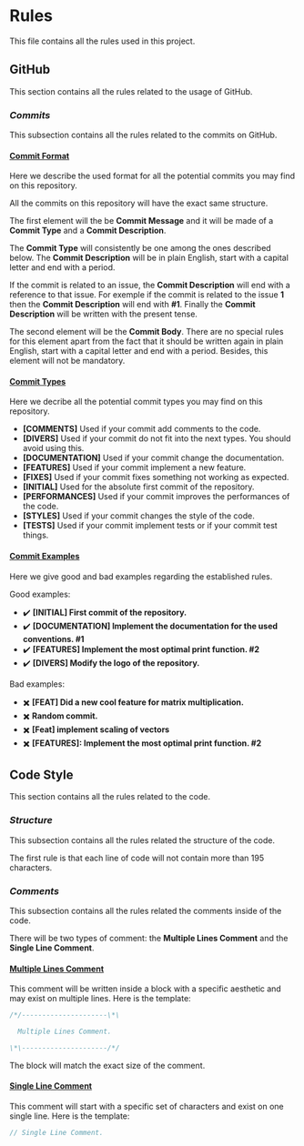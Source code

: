 # Rules

This file contains all the rules used in this project.

## GitHub

This section contains all the rules related to the usage of GitHub.

### <i>Commits</i>

This subsection contains all the rules related to the commits on GitHub.

#### <u>Commit Format</u>

Here we describe the used format for all the potential commits you may find on this repository.

All the commits on this repository will have the exact same structure. 

The first element will the be **Commit Message** and it will be made of a **Commit Type** and a **Commit Description**. 

The **Commit Type** will consistently be one among the ones described below. The **Commit Description** will be in plain English, start with a capital letter and end with a period. 

If the commit is related to an issue, the **Commit Description** will end with a reference to that issue. For exemple if the commit is related to the issue **1** then the **Commit Description** will end with **#1**. Finally the **Commit Description** will be written with the present tense.

The second element will be the **Commit Body**. There are no special rules for this element apart from the fact that it should be written again in plain English, start with a capital letter and end with a period. Besides, this element will not be mandatory.

#### <u>Commit Types</u>

Here we decribe all the potential commit types you may find on this repository.

- **[COMMENTS]** Used if your commit add comments to the code.
- **[DIVERS]** Used if your commit do not fit into the next types. You should avoid using this.
- **[DOCUMENTATION]** Used if your commit change the documentation.
- **[FEATURES]** Used if your commit implement a new feature.
- **[FIXES]** Used if your commit fixes something not working as expected.
- **[INITIAL]** Used for the absolute first commit of the repository.
- **[PERFORMANCES]** Used if your commit improves the performances of the code.
- **[STYLES]** Used if your commit changes the style of the code.
- **[TESTS]** Used if your commit implement tests or if your commit test things.

#### <u>Commit Examples</u>

Here we give good and bad examples regarding the established rules.

Good examples:

- ✔️ **[INITIAL] First commit of the repository.** 
- ✔️ **[DOCUMENTATION] Implement the documentation for the used conventions. #1**
- ✔️ **[FEATURES] Implement the most optimal print function. #2**
- ✔️ **[DIVERS] Modify the logo of the repository.**

Bad examples:

- ✖️ **[FEAT] Did a new cool feature for matrix multiplication.**
- ✖️ **Random commit.**
- ✖️ **[Feat] implement scaling of vectors**
- ✖️ **[FEATURES]: Implement the most optimal print function. #2**

## Code Style

This section contains all the rules related to the code.

### <i>Structure</i>

This subsection contains all the rules related the structure of the code.

The first rule is that each line of code will not contain more than 195 characters.

### <i>Comments</i>

This subsection contains all the rules related the comments inside of the code.

There will be two types of comment: the **Multiple Lines Comment** and the **Single Line Comment**.

#### <u>Multiple Lines Comment</u>

This comment will be written inside a block with a specific aesthetic and may exist on multiple lines. Here is the template:

```C
/*/---------------------\*\

  Multiple Lines Comment.

\*\---------------------/*/
```

The block will match the exact size of the comment.

#### <u>Single Line Comment</u>

This comment will start with a specific set of characters and exist on one single line. Here is the template:

```C
// Single Line Comment.
```
